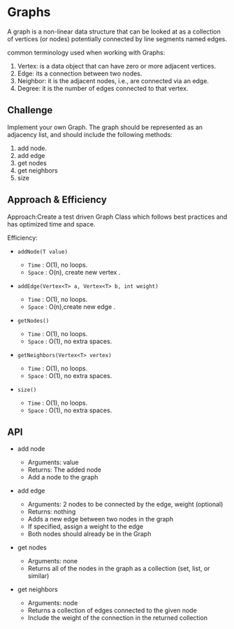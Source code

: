 # Graphs
<!-- Short summary or background information -->
A graph is a non-linear data structure that can be looked at as a collection of vertices (or nodes) potentially connected by line segments named edges.

common terminology used when working with Graphs:

1. Vertex: is a data object that can have zero or more adjacent vertices.
2. Edge: its a connection between two nodes.
3. Neighbor: it is the adjacent nodes, i.e., are connected via an edge.
4. Degree: it is the number of edges connected to that vertex.

## Challenge
<!-- Description of the challenge -->
Implement your own Graph. The graph should be represented as an adjacency list, and should include the following methods:

1. add node.
2. add edge
3. get nodes
4. get neighbors
5. size

## Approach & Efficiency
<!-- What approach did you take? Why? What is the Big O space/time for this approach? -->
Approach:Create a test driven Graph Class which follows best practices and has optimized time and space.

Efficiency:

* `addNode(T value)`
  * `Time` : O(1), no loops.
  * `Space` : O(n), create new vertex .

* `addEdge(Vertex<T> a, Vertex<T> b, int weight)`
  * `Time` : O(1), no loops.
  * `Space` : O(n),create new edge .

* `getNodes()`
  * `Time` : O(1), no loops.
  * `Space` : O(1), no extra spaces.

* `getNeighbors(Vertex<T> vertex)`
  * `Time` : O(1), no loops.
  * `Space` : O(1), no extra spaces.

* `size()`
  * `Time` : O(1), no loops.
  * `Space` : O(1), no extra spaces.

## API
<!-- Description of each method publicly available in your Graph -->

* add node
  * Arguments: value
  * Returns: The added node
  * Add a node to the graph

* add edge
  * Arguments: 2 nodes to be connected by the edge, weight (optional)
  * Returns: nothing
  * Adds a new edge between two nodes in the graph
  * If specified, assign a weight to the edge
  * Both nodes should already be in the Graph

* get nodes
  * Arguments: none
  * Returns all of the nodes in the graph as a collection (set, list, or similar)

* get neighbors
  * Arguments: node
  * Returns a collection of edges connected to the given node
  * Include the weight of the connection in the returned collection